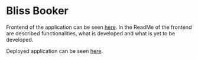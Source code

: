# Bliss Booker

Frontend of the application can be seen [here](https://github.com/Tijana97/WebEngineeringFrontend). In the ReadMe of the frontend are described functionalities, what is developed and what is yet to be developed.

Deployed application can be seen [here](https://65ad855a7f6077a721dc046c--tangerine-haupia-e1cfff.netlify.app).
